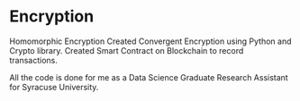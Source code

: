 # Encryption
Homomorphic Encryption
Created Convergent Encryption using Python and Crypto library. 
Created Smart Contract on Blockchain to record transactions. 

All the code is done for me as a Data Science Graduate Research Assistant for Syracuse University.



